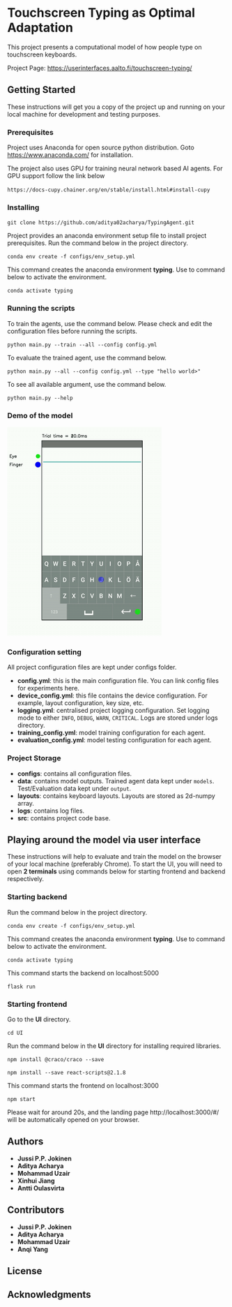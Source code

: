 # Touchscreen Typing as Optimal Adaptation

This project presents a computational model of how people type on touchscreen keyboards.

Project Page: https://userinterfaces.aalto.fi/touchscreen-typing/

## Getting Started

These instructions will get you a copy of the project up and running on your local machine for development and testing purposes.

### Prerequisites

Project uses Anaconda for open source python distribution. Goto https://www.anaconda.com/ for installation.

The project also uses GPU for training neural network based AI agents. For GPU support follow the link below

`https://docs-cupy.chainer.org/en/stable/install.html#install-cupy`

### Installing

```
git clone https://github.com/aditya02acharya/TypingAgent.git
```

Project provides an anaconda environment setup file to install project prerequisites.
Run the command below in the project directory.

```
conda env create -f configs/env_setup.yml
```

This command creates the anaconda environment **typing**. Use to command below to activate the environment.

```
conda activate typing
```

### Running the scripts

To train the agents, use the command below. Please check and edit the configuration files before running the scripts.

```
python main.py --train --all --config config.yml
```

To evaluate the trained agent, use the command below.

```
python main.py --all --config config.yml --type "hello world>"
```

To see all available argument, use the command below.

```
python main.py --help
```

### Demo of the model
![demo](./data/output/demo2.gif)

### Configuration setting

All project configuration files are kept under configs folder.

- **config.yml**: this is the main configuration file. You can link config files for experiments here.
- **device_config.yml**: this file contains the device configuration. For example, layout configuration, key size, etc.
- **logging.yml**: centralised project logging configuration. Set logging mode to either `INFO`, `DEBUG`, `WARN`, `CRITICAL`. Logs are stored under logs directory.
- **training_config.yml**: model training configuration for each agent.
- **evaluation_config.yml**: model testing configuration for each agent.

### Project Storage

- **configs**: contains all configuration files.
- **data**: contains model outputs. Trained agent data kept under `models`. Test/Evaluation data kept under `output`.
- **layouts**: contains keyboard layouts. Layouts are stored as 2d-numpy array.
- **logs**: contains log files.
- **src**: contains project code base.

## Playing around the model via user interface

These instructions will help to evaluate and train the model on the browser of your local machine (preferably Chrome).
To start the UI, you will need to open **2 terminals** using commands below for starting frontend and backend respectively.

### Starting backend

Run the command below in the project directory.

```
conda env create -f configs/env_setup.yml
```

This command creates the anaconda environment **typing**. Use to command below to activate the environment.

```
conda activate typing
```

This command starts the backend on localhost:5000

```
flask run
```

### Starting frontend

Go to the **UI** directory.

```
cd UI
```

Run the command below in the **UI** directory for installing required libraries.

```
npm install @craco/craco --save
```

```
npm install --save react-scripts@2.1.8
```

This command starts the frontend on localhost:3000

```
npm start
```

Please wait for around 20s, and the landing page http://localhost:3000/#/ will be automatically opened on your browser.

## Authors

- **Jussi P.P. Jokinen**
- **Aditya Acharya**
- **Mohammad Uzair**
- **Xinhui Jiang**
- **Antti Oulasvirta**

## Contributors

- **Jussi P.P. Jokinen**
- **Aditya Acharya**
- **Mohammad Uzair**
- **Anqi Yang**

## License

## Acknowledgments

